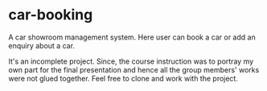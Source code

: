 # car-booking
A car showroom management system. Here user can book a car or add an enquiry about a car.

It's an incomplete project. Since, the course instruction was to portray my own part for the final presentation and hence all the group members' works were not glued together.
Feel free to clone and work with the project.

